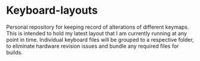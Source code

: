 # Keyboard-layouts
Personal repository for keeping record of alterations of different keymaps.
This is intended to hold my latest layout that I am currently running at any point in time.
Individual keyboard files will be grouped to a respective folder, to eliminate hardware revision issues and bundle any required files for builds.
